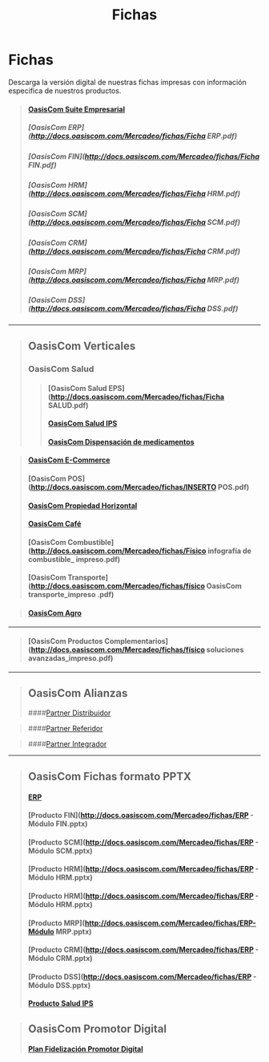 ﻿---
layout: default
title: Fichas
permalink: /Mercadeo/fichas
editable: si
---

# Fichas

Descarga la versión digital de nuestras fichas impresas con información especifica de nuestros productos.

>#### [OasisCom Suite Empresarial](http://docs.oasiscom.com/Mercadeo/fichas/Físico_solución_general_impreso.pdf)
>##### [OasisCom ERP](http://docs.oasiscom.com/Mercadeo/fichas/Ficha ERP.pdf)
>##### [OasisCom FIN](http://docs.oasiscom.com/Mercadeo/fichas/Ficha FIN.pdf)
>##### [OasisCom HRM](http://docs.oasiscom.com/Mercadeo/fichas/Ficha HRM.pdf)
>##### [OasisCom SCM](http://docs.oasiscom.com/Mercadeo/fichas/Ficha SCM.pdf)
>##### [OasisCom CRM](http://docs.oasiscom.com/Mercadeo/fichas/Ficha CRM.pdf)
>##### [OasisCom MRP](http://docs.oasiscom.com/Mercadeo/fichas/Ficha MRP.pdf)
>##### [OasisCom DSS](http://docs.oasiscom.com/Mercadeo/fichas/Ficha DSS.pdf)


---
>## OasisCom Verticales
>### OasisCom Salud
>>#### [OasisCom Salud EPS](http://docs.oasiscom.com/Mercadeo/fichas/Ficha SALUD.pdf)
>>#### [OasisCom Salud IPS ](http://docs.oasiscom.com/Mercadeo/fichas/Ficha-Software-IPS.pdf)
>>#### [OasisCom Dispensación de medicamentos](http://docs.oasiscom.com/Mercadeo/fichas/Dispensacion-de-medicamentos-Ficha-oasiscom.pdf)

>#### [OasisCom E-Commerce](http://docs.oasiscom.com/Mercadeo/fichas/Ficha-Ecommerce.pdf)
>#### [OasisCom POS](http://docs.oasiscom.com/Mercadeo/fichas/INSERTO POS.pdf)
>#### [OasisCom Propiedad Horizontal](http://docs.oasiscom.com/Mercadeo/fichas/Propiedad-Horizontal-Ficha.pdf)
>#### [OasisCom Café](http://docs.oasiscom.com/Mercadeo/fichas/físico_inserto_café_impreso.pdf)
>#### [OasisCom Combustible](http://docs.oasiscom.com/Mercadeo/fichas/Físico infografía de combustible_ impreso.pdf)
>#### [OasisCom Transporte](http://docs.oasiscom.com/Mercadeo/fichas/físico OasisCom transporte_impreso .pdf)

>#### [OasisCom Agro](http://docs.oasiscom.com/Mercadeo/fichas/inserto-OasisCom_agro.pdf)



---
>#### [OasisCom Productos Complementarios](http://docs.oasiscom.com/Mercadeo/fichas/físico soluciones avanzadas_impreso.pdf)


---
>## OasisCom Alianzas
>####[Partner Distribuidor](http://docs.oasiscom.com/Mercadeo/fichas/Ficha-Partner-Distribuidor.pdf)

>####[Partner Referidor](http://docs.oasiscom.com/Mercadeo/fichas/Ficha-Partner-Referidor.pdf)

>####[Partner Integrador](http://docs.oasiscom.com/Mercadeo/fichas/Ficha-Partner-Integrador.pdf)



---
>## OasisCom Fichas formato PPTX
>#### [ERP](http://docs.oasiscom.com/Mercadeo/fichas/ERP.pptx)
>#### [Producto FIN](http://docs.oasiscom.com/Mercadeo/fichas/ERP - Módulo FIN.pptx)
>#### [Producto SCM](http://docs.oasiscom.com/Mercadeo/fichas/ERP - Módulo SCM.pptx)
>#### [Producto HRM](http://docs.oasiscom.com/Mercadeo/fichas/ERP - Módulo HRM.pptx)
>#### [Producto HRM](http://docs.oasiscom.com/Mercadeo/fichas/ERP - Módulo HRM.pptx)
>#### [Producto MRP](http://docs.oasiscom.com/Mercadeo/fichas/ERP-Módulo MRP.pptx)
>#### [Producto CRM](http://docs.oasiscom.com/Mercadeo/fichas/ERP - Módulo CRM.pptx)
>#### [Producto DSS](http://docs.oasiscom.com/Mercadeo/fichas/ERP - Módulo DSS.pptx)
>#### [Producto Salud IPS](http://docs.oasiscom.com/Mercadeo/fichas/Ficha-salud-IPS.pptx)


>## OasisCom Promotor Digital 
>#### [Plan Fidelización Promotor Digital](http://docs.oasiscom.com/Mercadeo/fichas/Ficha-Promotor-Digital.pdf)